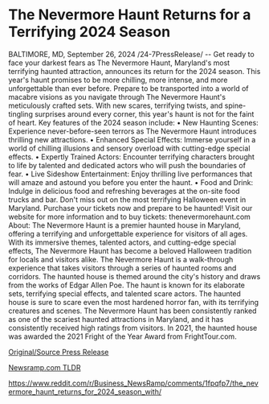 # The Nevermore Haunt Returns for a Terrifying 2024 Season

BALTIMORE, MD, September 26, 2024 /24-7PressRelease/ -- Get ready to face your darkest fears as The Nevermore Haunt, Maryland's most terrifying haunted attraction, announces its return for the 2024 season. This year's haunt promises to be more chilling, more intense, and more unforgettable than ever before.  Prepare to be transported into a world of macabre visions as you navigate through The Nevermore Haunt's meticulously crafted sets. With new scares, terrifying twists, and spine-tingling surprises around every corner, this year's haunt is not for the faint of heart.  Key features of the 2024 season include: •	New Haunting Scenes: Experience never-before-seen terrors as The Nevermore Haunt introduces thrilling new attractions. •	Enhanced Special Effects: Immerse yourself in a world of chilling illusions and sensory overload with cutting-edge special effects. •	Expertly Trained Actors: Encounter terrifying characters brought to life by talented and dedicated actors who will push the boundaries of fear. •	Live Sideshow Entertainment: Enjoy thrilling live performances that will amaze and astound you before you enter the haunt. •	Food and Drink: Indulge in delicious food and refreshing beverages at the on-site food trucks and bar.  Don't miss out on the most terrifying Halloween event in Maryland. Purchase your tickets now and prepare to be haunted!  Visit our website for more information and to buy tickets: thenevermorehaunt.com  About: The Nevermore Haunt is a premier haunted house in Maryland, offering a terrifying and unforgettable experience for visitors of all ages. With its immersive themes, talented actors, and cutting-edge special effects, The Nevermore Haunt has become a beloved Halloween tradition for locals and visitors alike.  The Nevermore Haunt is a walk-through experience that takes visitors through a series of haunted rooms and corridors. The haunted house is themed around the city's history and draws from the works of Edgar Allen Poe. The haunt is known for its elaborate sets, terrifying special effects, and talented scare actors. The haunted house is sure to scare even the most hardened horror fan, with its terrifying creatures and scenes.  The Nevermore Haunt has been consistently ranked as one of the scariest haunted attractions in Maryland, and it has consistently received high ratings from visitors. In 2021, the haunted house was awarded the 2021 Fright of the Year Award from FrightTour.com. 

[Original/Source Press Release](https://www.24-7pressrelease.com/press-release/514659/the-nevermore-haunt-returns-for-a-terrifying-2024-season)
                    

[Newsramp.com TLDR](None) 

https://www.reddit.com/r/Business_NewsRamp/comments/1fpqfp7/the_nevermore_haunt_returns_for_2024_season_with/